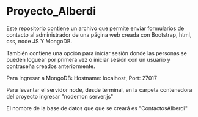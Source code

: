 # Proyecto_Alberdi
Este repositorio contiene un archivo que permite enviar formularios de contacto al administrador de una página web creada con Bootstrap, html, css, node JS Y MongoDB.

También contiene una opción para iniciar sesión donde las personas se pueden loguear por primera vez o iniciar sesión con un usuario y contraseña creados anteriormente.

Para ingresar a MongoDB: Hostname: localhost, Port: 27017

Para levantar el servidor node, desde terminal, en la carpeta contenedora del proyecto ingresar "nodemon server.js"

El nombre de la base de datos que que se creará es "ContactosAlberdi"
